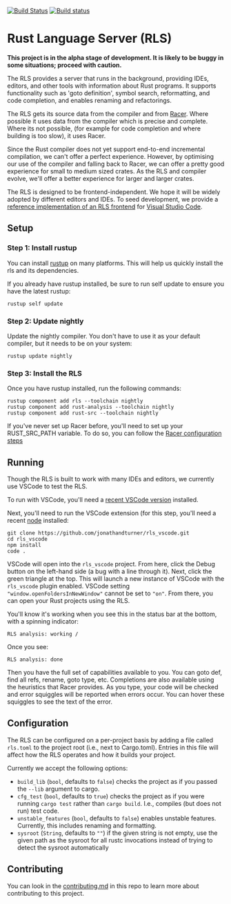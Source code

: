 [![Build Status](https://travis-ci.org/rust-lang-nursery/rls.svg?branch=master)](https://travis-ci.org/rust-lang-nursery/rls) [![Build status](https://ci.appveyor.com/api/projects/status/cxfejvsqnnc1oygs?svg=true)](https://ci.appveyor.com/project/jonathandturner/rls-x6grn)



# Rust Language Server (RLS)

**This project is in the alpha stage of development. It is likely to be buggy in
some situations; proceed with caution.**

The RLS provides a server that runs in the background, providing IDEs,
editors, and other tools with information about Rust programs. It supports
functionality such as 'goto definition', symbol search, reformatting, and code
completion, and enables renaming and refactorings.

The RLS gets its source data from the compiler and from
[Racer](https://github.com/phildawes/racer). Where possible it uses data from
the compiler which is precise and complete. Where its not possible, (for example
for code completion and where building is too slow), it uses Racer.

Since the Rust compiler does not yet support end-to-end incremental compilation,
we can't offer a perfect experience. However, by optimising our use of the
compiler and falling back to Racer, we can offer a pretty good experience for
small to medium sized crates. As the RLS and compiler evolve, we'll offer a
better experience for larger and larger crates.

The RLS is designed to be frontend-independent. We hope it will be widely
adopted by different editors and IDEs. To seed development, we provide a
[reference implementation of an RLS frontend](https://github.com/jonathandturner/rls_vscode)
for [Visual Studio Code](https://code.visualstudio.com/).


## Setup

### Step 1: Install rustup

You can install [rustup](http://rustup.rs/) on many platforms. This will help us quickly install the
rls and its dependencies.

If you already have rustup installed, be sure to run self update to ensure you have the latest rustup:

```
rustup self update
```

### Step 2: Update nightly

Update the nightly compiler. You don't have to use it as your default compiler, but it needs to be on your system:

```
rustup update nightly
```

### Step 3: Install the RLS

Once you have rustup installed, run the following commands:

```
rustup component add rls --toolchain nightly
rustup component add rust-analysis --toolchain nightly
rustup component add rust-src --toolchain nightly
```

If you've never set up Racer before, you'll need to set up your RUST_SRC_PATH variable. To do so, 
you can follow the [Racer configuration steps](https://github.com/phildawes/racer#configuration)

## Running

Though the RLS is built to work with many IDEs and editors, we currently use
VSCode to test the RLS.

To run with VSCode, you'll need a 
[recent VSCode version](https://code.visualstudio.com/download) installed.

Next, you'll need to run the VSCode extension (for this step, you'll need a
recent [node](https://nodejs.org/en/) installed:

```
git clone https://github.com/jonathandturner/rls_vscode.git
cd rls_vscode
npm install
code .
```

VSCode will open into the `rls_vscode` project.  From here, click the Debug
button on the left-hand side (a bug with a line through it). Next, click the
green triangle at the top.  This will launch a new instance of VSCode with the
`rls_vscode` plugin enabled. VSCode setting `"window.openFoldersInNewWindow"`
cannot be set to `"on"`. From there, you can open your Rust projects using
the RLS.

You'll know it's working when you see this in the status bar at the bottom, with
a spinning indicator:

`RLS analysis: working /`

Once you see:

`RLS analysis: done`

Then you have the full set of capabilities available to you.  You can goto def,
find all refs, rename, goto type, etc.  Completions are also available using the
heuristics that Racer provides.  As you type, your code will be checked and
error squiggles will be reported when errors occur.  You can hover these
squiggles to see the text of the error.

## Configuration

The RLS can be configured on a per-project basis by adding a file called
`rls.toml` to the project root (i.e., next to Cargo.toml). Entries in this file
will affect how the RLS operates and how it builds your project.

Currently we accept the following options:

* `build_lib` (`bool`, defaults to `false`) checks the project as if you passed
  the `--lib` argument to cargo.
* `cfg_test` (`bool`, defaults to `true`) checks the project as if you were
  running `cargo test` rather than `cargo build`. I.e., compiles (but does not
  run) test code.
* `unstable_features` (`bool`, defaults to `false`) enables unstable features.
  Currently, this includes renaming and formatting.
* `sysroot` (`String`, defaults to `""`) if the given string is not empty, use
   the given path as the sysroot for all rustc invocations instead of trying to
   detect the sysroot automatically


## Contributing

You can look in the [contributing.md](https://github.com/rust-lang-nursery/rls/blob/master/contributing.md)
in this repo to learn more about contributing to this project.
